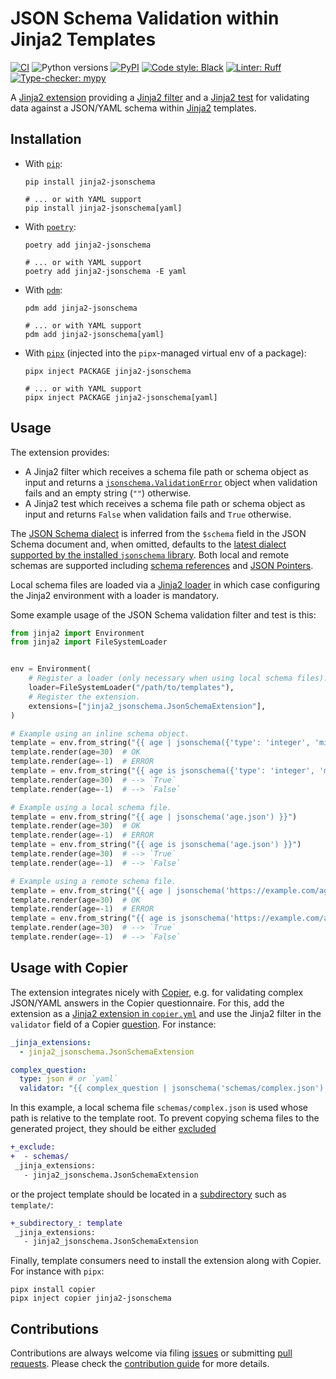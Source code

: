 # JSON Schema Validation within Jinja2 Templates

[![CI](https://github.com/copier-org/jinja2-jsonschema/workflows/tests/badge.svg)](https://github.com/copier-org/jinja2-jsonschema/actions?query=branch%3Amain)
![Python versions](https://img.shields.io/pypi/pyversions/jinja2-jsonschema?logo=python&logoColor=%23959DA5)
[![PyPI](https://img.shields.io/pypi/v/jinja2-jsonschema?logo=pypi&logoColor=%23959DA5)](https://pypi.org/project/jinja2-jsonschema)
[![Code style: Black](https://img.shields.io/badge/code%20style-black-000000.svg)](https://github.com/psf/black)
[![Linter: Ruff](https://img.shields.io/badge/-Ruff-261230.svg?labelColor=grey&logo=ruff&logoColor=D7FF64)](https://github.com/charliermarsh/ruff)
[![Type-checker: mypy](http://www.mypy-lang.org/static/mypy_badge.svg)](http://mypy-lang.org)

A [Jinja2 extension][jinja-extensions] providing a [Jinja2 filter][jinja-filter] and a [Jinja2 test][jinja-test] for validating data against a JSON/YAML schema within [Jinja2][jinja] templates.

## Installation

* With [`pip`](https://pip.pypa.io):

    ```shell
    pip install jinja2-jsonschema

    # ... or with YAML support
    pip install jinja2-jsonschema[yaml]
    ```

* With [`poetry`][poetry]:

    ```shell
    poetry add jinja2-jsonschema

    # ... or with YAML support
    poetry add jinja2-jsonschema -E yaml
    ```

* With [`pdm`][pdm]:

    ```shell
    pdm add jinja2-jsonschema

    # ... or with YAML support
    pdm add jinja2-jsonschema[yaml]
    ```

* With [`pipx`][pipx] (injected into the `pipx`-managed virtual env of a package):

    ```shell
    pipx inject PACKAGE jinja2-jsonschema

    # ... or with YAML support
    pipx inject PACKAGE jinja2-jsonschema[yaml]
    ```

## Usage

The extension provides:

* A Jinja2 filter which receives a schema file path or schema object as input and returns a [`jsonschema.ValidationError`][python-jsonschema-validationerror] object when validation fails and an empty string (`""`) otherwise.
* A Jinja2 test which receives a schema file path or schema object as input and returns `False` when validation fails and `True` otherwise.

The [JSON Schema dialect][jsonschema-dialect] is inferred from the `$schema` field in the JSON Schema document and, when omitted, defaults to the [latest dialect supported by the installed `jsonschema` library][python-jsonschema-features]. Both local and remote schemas are supported including [schema references][jsonschema-ref] and [JSON Pointers][jsonschema-jsonpointer].

Local schema files are loaded via a [Jinja2 loader](https://jinja.palletsprojects.com/en/latest/api/#loaders) in which case configuring the Jinja2 environment with a loader is mandatory.

Some example usage of the JSON Schema validation filter and test is this:

```python
from jinja2 import Environment
from jinja2 import FileSystemLoader


env = Environment(
    # Register a loader (only necessary when using local schema files).
    loader=FileSystemLoader("/path/to/templates"),
    # Register the extension.
    extensions=["jinja2_jsonschema.JsonSchemaExtension"],
)

# Example using an inline schema object.
template = env.from_string("{{ age | jsonschema({'type': 'integer', 'minimum': 0}) }}")
template.render(age=30)  # OK
template.render(age=-1)  # ERROR
template = env.from_string("{{ age is jsonschema({'type': 'integer', 'minimum': 0}) }}")
template.render(age=30)  # --> `True`
template.render(age=-1)  # --> `False`

# Example using a local schema file.
template = env.from_string("{{ age | jsonschema('age.json') }}")
template.render(age=30)  # OK
template.render(age=-1)  # ERROR
template = env.from_string("{{ age is jsonschema('age.json') }}")
template.render(age=30)  # --> `True`
template.render(age=-1)  # --> `False`

# Example using a remote schema file.
template = env.from_string("{{ age | jsonschema('https://example.com/age.json') }}")
template.render(age=30)  # OK
template.render(age=-1)  # ERROR
template = env.from_string("{{ age is jsonschema('https://example.com/age.json') }}")
template.render(age=30)  # --> `True`
template.render(age=-1)  # --> `False`
```

## Usage with Copier

The extension integrates nicely with [Copier][copier], e.g. for validating complex JSON/YAML answers in the Copier questionnaire. For this, add the extension as a [Jinja2 extension in `copier.yml`][copier-jinja-extensions] and use the Jinja2 filter in the `validator` field of a Copier [question][copier-questions]. For instance:

```yaml
_jinja_extensions:
  - jinja2_jsonschema.JsonSchemaExtension

complex_question:
  type: json # or `yaml`
  validator: "{{ complex_question | jsonschema('schemas/complex.json') }}"
```

In this example, a local schema file `schemas/complex.json` is used whose path is relative to the template root. To prevent copying schema files to the generated project, they should be either [excluded][copier-exclude]

```diff
+_exclude:
+  - schemas/
 _jinja_extensions:
   - jinja2_jsonschema.JsonSchemaExtension
```

or the project template should be located in a [subdirectory][copier-subdirectory] such as `template/`:

```diff
+_subdirectory_: template
 _jinja_extensions:
   - jinja2_jsonschema.JsonSchemaExtension
```

Finally, template consumers need to install the extension along with Copier. For instance with `pipx`:

```shell
pipx install copier
pipx inject copier jinja2-jsonschema
```

## Contributions

Contributions are always welcome via filing [issues](https://github.com/copier-org/jinja2-jsonschema/issues) or submitting [pull requests](https://github.com/copier-org/jinja2-jsonschema/pulls). Please check the [contribution guide][contribution-guide] for more details.

[contribution-guide]: https://github.com/copier-org/jinja2-jsonschema/blob/main/CONTRIBUTING.md
[copier]: https://github.com/copier-org/copier
[copier-exclude]: https://copier.readthedocs.io/en/stable/configuring/#exclude
[copier-jinja-extensions]: https://copier.readthedocs.io/en/stable/configuring/#jinja_extensions
[copier-questions]: https://copier.readthedocs.io/en/stable/configuring/#questions
[copier-subdirectory]: https://copier.readthedocs.io/en/stable/configuring/#subdirectory
[jinja]: https://jinja.palletsprojects.com
[jinja-extensions]: https://jinja.palletsprojects.com/en/latest/extensions/
[jinja-filter]: https://jinja.palletsprojects.com/en/latest/templates/#filters
[jinja-test]: https://jinja.palletsprojects.com/en/latest/templates/#tests
[jsonschema]: https://json-schema.org
[jsonschema-dialect]: https://json-schema.org/understanding-json-schema/reference/schema.html#schema
[jsonschema-ref]: https://json-schema.org/understanding-json-schema/structuring.html#ref
[jsonschema-jsonpointer]: https://json-schema.org/understanding-json-schema/structuring.html#json-pointer
[pdm]: https://pdm.fming.dev
[pip]: https://pip.pypa.io
[pipx]: https://pypa.github.io/pipx
[poetry]: https://python-poetry.org
[python-jsonschema-features]: https://python-jsonschema.readthedocs.io/en/stable/#features
[python-jsonschema-validationerror]: https://python-jsonschema.readthedocs.io/en/stable/api/jsonschema/exceptions/#jsonschema.exceptions.ValidationError
